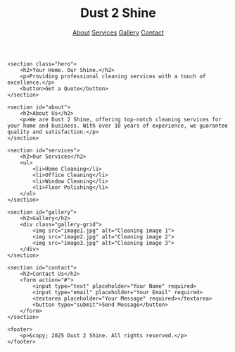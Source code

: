 <!DOCTYPE html>
<html lang="en">
<head>
    <meta charset="UTF-8">
    <meta name="viewport" content="width=device-width, initial-scale=1.0">
    <title>Dust 2 Shine</title>
    <link rel="stylesheet" href="style.css">
</head>
<body>
    <header>
        <div class="logo">
            <h1>Dust 2 Shine</h1>
        </div>
        <nav>
            <a href="#about">About</a>
            <a href="#services">Services</a>
            <a href="#gallery">Gallery</a>
            <a href="#contact">Contact</a>
        </nav>
    </header>

    <section class="hero">
        <h2>Your Home. Our Shine.</h2>
        <p>Providing professional cleaning services with a touch of excellence.</p>
        <button>Get a Quote</button>
    </section>

    <section id="about">
        <h2>About Us</h2>
        <p>We are Dust 2 Shine, offering top-notch cleaning services for your home and business. With over 10 years of experience, we guarantee quality and satisfaction.</p>
    </section>

    <section id="services">
        <h2>Our Services</h2>
        <ul>
            <li>Home Cleaning</li>
            <li>Office Cleaning</li>
            <li>Window Cleaning</li>
            <li>Floor Polishing</li>
        </ul>
    </section>

    <section id="gallery">
        <h2>Gallery</h2>
        <div class="gallery-grid">
            <img src="image1.jpg" alt="Cleaning image 1">
            <img src="image2.jpg" alt="Cleaning image 2">
            <img src="image3.jpg" alt="Cleaning image 3">
        </div>
    </section>

    <section id="contact">
        <h2>Contact Us</h2>
        <form action="#">
            <input type="text" placeholder="Your Name" required>
            <input type="email" placeholder="Your Email" required>
            <textarea placeholder="Your Message" required></textarea>
            <button type="submit">Send Message</button>
        </form>
    </section>

    <footer>
        <p>&copy; 2025 Dust 2 Shine. All rights reserved.</p>
    </footer>

</body>
</html>

